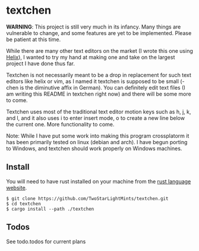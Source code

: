 # textchen

**WARNING**: This project is still very much in its infancy. Many things are vulnerable to change, and some features are yet to be implemented. Please be patient at this time.

While there are many other text editors on the market (I wrote this one using [Helix](https://github.com/helix-editor/helix)), I wanted to try my hand at making one and take on the largest project I have done thus far.

Textchen is not necessarily meant to be a drop in replacement for such text editors like helix or vim, as I named it textchen is supposed to be small (-chen is the diminutive affix in German). You can definitely edit text files (I am writing this README in textchen right now) and there will be some more to come.

Textchen uses most of the traditional text editor motion keys such as h, j, k, and l, and it also uses i to enter insert mode, o to create a new line below the current one. More functionality to come.

Note: While I have put some work into making this program crossplatorm it has been primarily tested on linux (debian and arch). I have begun porting to Windows, and textchen should work properly on Windows machines.

## Install
You will need to have rust installed on your machine from the [rust language website](https://www.rust-lang.org).

```
$ git clone https://github.com/TwoStarLightMints/textchen.git
$ cd textchen
$ cargo install --path ./textchen
```

## Todos
See todo.todos for current plans